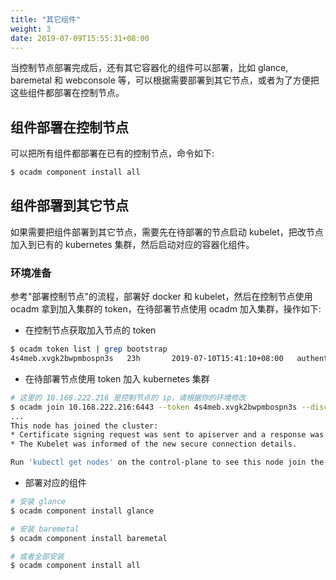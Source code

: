 ```yaml
---
title: "其它组件"
weight: 3
date: 2019-07-09T15:55:31+08:00
---
```


当控制节点部署完成后，还有其它容器化的组件可以部署，比如 glance, baremetal 和 webconsole 等，可以根据需要部署到其它节点，或者为了方便把这些组件都部署在控制节点。

## 组件部署在控制节点

可以把所有组件都部署在已有的控制节点，命令如下:

```bash
$ ocadm component install all
```

## 组件部署到其它节点

如果需要把组件部署到其它节点，需要先在待部署的节点启动 kubelet，把改节点加入到已有的 kubernetes 集群，然后启动对应的容器化组件。

### 环境准备

参考"部署控制节点"的流程，部署好 docker 和 kubelet，然后在控制节点使用 ocadm 拿到加入集群的 token，在待部署节点使用 ocadm 加入集群，操作如下:

- 在控制节点获取加入节点的 token

```bash
$ ocadm token list | grep bootstrap
4s4meb.xvgk2bwpmbospn3s   23h       2019-07-10T15:41:10+08:00   authentication,signing   The default bootstrap token generated by 'ocadm init'.   system:bootstrappers:kubeadm:default-node-token
```

- 在待部署节点使用 token 加入 kubernetes 集群

```bash
# 这里的 10.168.222.216 是控制节点的 ip，请根据你的环境修改
$ ocadm join 10.168.222.216:6443 --token 4s4meb.xvgk2bwpmbospn3s --discovery-token-unsafe-skip-ca-verification
...
This node has joined the cluster:
* Certificate signing request was sent to apiserver and a response was received.
* The Kubelet was informed of the new secure connection details.

Run 'kubectl get nodes' on the control-plane to see this node join the cluster.
```

- 部署对应的组件

```bash
# 安装 glance
$ ocadm component install glance

# 安装 baremetal
$ ocadm component install baremetal

# 或者全部安装
$ ocadm component install all
```
